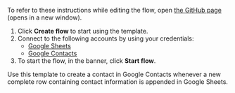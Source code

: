 To refer to these instructions while editing the flow, open [the GitHub page](https://github.com/ot4i/app-connect-templates/tree/master/resources/markdown/Create%20a%20contact%20in%20Google%20Contacts%20when%20a%20new%20row%20in%20Google%20Sheets%20containing%20contact%20information%20is%20appended_instructions.md) (opens in a new window).

1. Click **Create flow** to start using the template.
2. Connect to the following accounts by using your credentials:
   - [Google Sheets](https://www.ibm.com/docs/en/app-connect/containers_cd?topic=apps-google-sheets) 
   - [Google Contacts](https://www.ibm.com/docs/en/app-connect/containers_cd?topic=apps-google-contacts)
3. To start the flow, in the banner, click **Start flow**.

Use this template to create a contact in Google Contacts whenever a new complete row containing contact information is appended in Google Sheets.



